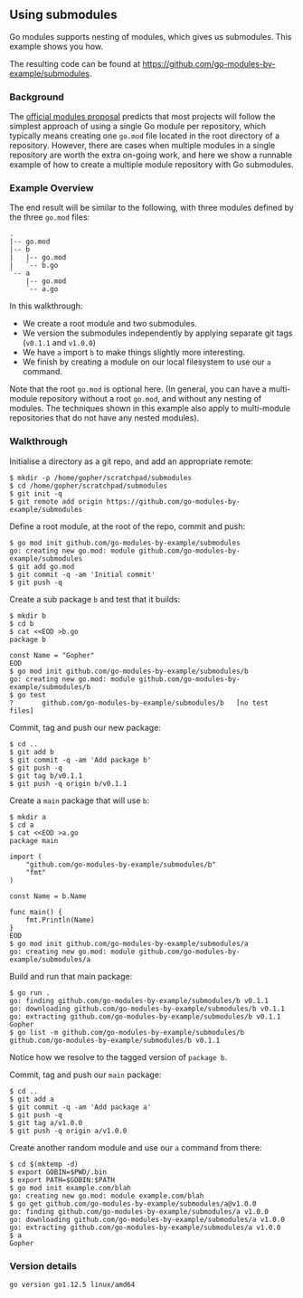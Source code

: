 <!-- __JSON: gobin -m -run myitcv.io/cmd/egrunner script.sh # LONG ONLINE

## Using submodules

Go modules supports nesting of modules, which gives us submodules. This example shows you how.

The resulting code can be found at {{PrintOut "repo" -}}.

### Background

The [official modules proposal](https://go.googlesource.com/proposal/+/master/design/24301-versioned-go.md#proposal)
predicts that most projects will follow the simplest approach of using a single Go module per repository,
which typically means creating one `go.mod` file located in the root directory of a repository. However,
there are cases when multiple modules in a single repository are worth the extra on-going work, and here
we show a runnable example of how to create a multiple module repository with Go submodules.

### Example Overview

The end result will be similar to the following, with three modules defined by the three `go.mod` files:

```
{{PrintBlockOut "final tree output" -}}
```

In this walkthrough:
* We create a root module and two submodules.
* We version the submodules independently by applying separate git tags (`v0.1.1` and `v1.0.0`)
* We have `a` import `b` to make things slightly more interesting.
* We finish by creating a module on our local filesystem to use our `a` command.

Note that the root `go.mod` is optional here. (In general, you can have a multi-module
repository without a root `go.mod`, and without any nesting of modules. The techniques
shown in this example also apply to multi-module repositories that do not have any
nested modules).

### Walkthrough

Initialise a directory as a git repo, and add an appropriate remote:


```
{{PrintBlock "setup" -}}
```

Define a root module, at the root of the repo, commit and push:

```
{{PrintBlock "define repo root module" -}}
```

Create a sub package `b` and test that it builds:

```
{{PrintBlock "create package b" -}}
```

Commit, tag and push our new package:

```
{{PrintBlock "commit and tag b" -}}
```

Create a `main` package that will use `b`:

```
{{PrintBlock "create package a" -}}
```

Build and run that main package:

```
{{PrintBlock "run package a" -}}
```

Notice how we resolve to the tagged version of `package b`.


Commit, tag and push our `main` package:


```
{{PrintBlock "commit and tag a" -}}
```

Create another random module and use our `a` command from there:

```
{{PrintBlock "use a" -}}
```

### Version details

```
{{PrintBlockOut "version details" -}}
```

-->

## Using submodules

Go modules supports nesting of modules, which gives us submodules. This example shows you how.

The resulting code can be found at https://github.com/go-modules-by-example/submodules.

### Background

The [official modules proposal](https://go.googlesource.com/proposal/+/master/design/24301-versioned-go.md#proposal)
predicts that most projects will follow the simplest approach of using a single Go module per repository,
which typically means creating one `go.mod` file located in the root directory of a repository. However,
there are cases when multiple modules in a single repository are worth the extra on-going work, and here
we show a runnable example of how to create a multiple module repository with Go submodules.

### Example Overview

The end result will be similar to the following, with three modules defined by the three `go.mod` files:

```
.
|-- go.mod
|-- b
|   |-- go.mod
|   `-- b.go
`-- a
    |-- go.mod
    `-- a.go
```

In this walkthrough:
* We create a root module and two submodules.
* We version the submodules independently by applying separate git tags (`v0.1.1` and `v1.0.0`)
* We have `a` import `b` to make things slightly more interesting.
* We finish by creating a module on our local filesystem to use our `a` command.

Note that the root `go.mod` is optional here. (In general, you can have a multi-module
repository without a root `go.mod`, and without any nesting of modules. The techniques
shown in this example also apply to multi-module repositories that do not have any
nested modules).

### Walkthrough

Initialise a directory as a git repo, and add an appropriate remote:


```
$ mkdir -p /home/gopher/scratchpad/submodules
$ cd /home/gopher/scratchpad/submodules
$ git init -q
$ git remote add origin https://github.com/go-modules-by-example/submodules
```

Define a root module, at the root of the repo, commit and push:

```
$ go mod init github.com/go-modules-by-example/submodules
go: creating new go.mod: module github.com/go-modules-by-example/submodules
$ git add go.mod
$ git commit -q -am 'Initial commit'
$ git push -q
```

Create a sub package `b` and test that it builds:

```
$ mkdir b
$ cd b
$ cat <<EOD >b.go
package b

const Name = "Gopher"
EOD
$ go mod init github.com/go-modules-by-example/submodules/b
go: creating new go.mod: module github.com/go-modules-by-example/submodules/b
$ go test
?   	github.com/go-modules-by-example/submodules/b	[no test files]
```

Commit, tag and push our new package:

```
$ cd ..
$ git add b
$ git commit -q -am 'Add package b'
$ git push -q
$ git tag b/v0.1.1
$ git push -q origin b/v0.1.1
```

Create a `main` package that will use `b`:

```
$ mkdir a
$ cd a
$ cat <<EOD >a.go
package main

import (
	"github.com/go-modules-by-example/submodules/b"
	"fmt"
)

const Name = b.Name

func main() {
	fmt.Println(Name)
}
EOD
$ go mod init github.com/go-modules-by-example/submodules/a
go: creating new go.mod: module github.com/go-modules-by-example/submodules/a
```

Build and run that main package:

```
$ go run .
go: finding github.com/go-modules-by-example/submodules/b v0.1.1
go: downloading github.com/go-modules-by-example/submodules/b v0.1.1
go: extracting github.com/go-modules-by-example/submodules/b v0.1.1
Gopher
$ go list -m github.com/go-modules-by-example/submodules/b
github.com/go-modules-by-example/submodules/b v0.1.1
```

Notice how we resolve to the tagged version of `package b`.


Commit, tag and push our `main` package:


```
$ cd ..
$ git add a
$ git commit -q -am 'Add package a'
$ git push -q
$ git tag a/v1.0.0
$ git push -q origin a/v1.0.0
```

Create another random module and use our `a` command from there:

```
$ cd $(mktemp -d)
$ export GOBIN=$PWD/.bin
$ export PATH=$GOBIN:$PATH
$ go mod init example.com/blah
go: creating new go.mod: module example.com/blah
$ go get github.com/go-modules-by-example/submodules/a@v1.0.0
go: finding github.com/go-modules-by-example/submodules/a v1.0.0
go: downloading github.com/go-modules-by-example/submodules/a v1.0.0
go: extracting github.com/go-modules-by-example/submodules/a v1.0.0
$ a
Gopher
```

### Version details

```
go version go1.12.5 linux/amd64
```

<!-- END -->
